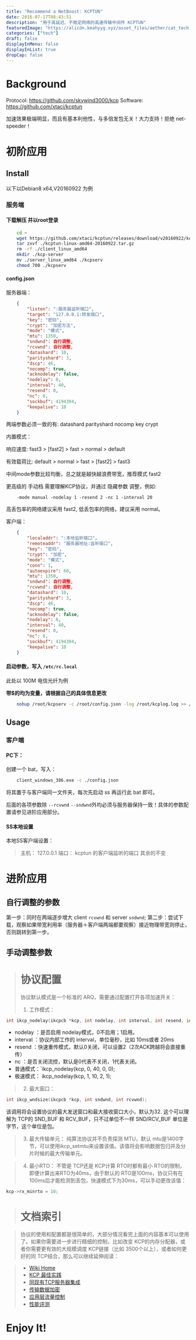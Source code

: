 ```yaml
---
title: "Recommend a NetBoost: KCPTUN"
date: 2016-07-17T08:43:51
description: "用于高延迟、不稳定网络的高速传输中间件 KCPTUN"
featuredImage: "https://alicdn.kmahyyg.xyz/asset_files/aether/cat_tech.webp"
categories: ["tech"]
draft: false
displayInMenu: false
displayInList: true
dropCap: false
---
```


# Background

Protocol: https://github.com/skywind3000/kcp
Software: https://github.com/xtaci/kcptun

加速效果极端明显，而且有基本利他性，与多倍发包无关！大力支持！拒绝 net-speeder！

# 初阶应用

## Install

以下以Debian8 x64,V20160922 为例

### 服务端

#### 下载解压 并以root登录

```bash
    cd ~
    wget https://github.com/xtaci/kcptun/releases/download/v20160922/kcptun-linux-amd64-20160922.tar.gz
    tar zxvf ./kcptun-linux-amd64-20160922.tar.gz
    rm -rf ./client_linux_amd64
    mkdir ./kcp-server
    mv ./server_linux_amd64 ./kcpserv
    chmod 700 ./kcpserv
```

#### config.json

服务器端： 

```json
    {
        "listen": ":服务器监听端口",
        "target": "127.0.0.1:转发端口",
        "key": "密码",
        "crypt": "加密方法",
        "mode": "模式",
        "mtu": 1350,
        "sndwnd": 自行调整,
        "rcvwnd": 自行调整,
        "datashard": 10,
        "parityshard": 3,
        "dscp": 46,
        "nocomp": true,
        "acknodelay": false,
        "nodelay": 0,
        "interval": 40,
        "resend": 0,
        "nc": 0,
        "sockbuf": 4194304,
        "keepalive": 10
    }
```

两端参数必须一致的有: datashard parityshard nocomp key crypt

内置模式：

响应速度: fast3 > [fast2] > fast > normal > default

有效载荷比: default > normal > fast > [fast2] > fast3

中间mode参数比较均衡，总之就是越快越浪费带宽，推荐模式 fast2

更高级的 手动档 需要理解KCP协议，并通过 隐藏参数 调整，例如:

```
    -mode manual -nodelay 1 -resend 2 -nc 1 -interval 20
```

高丢包率的网络建议采用 fast2, 低丢包率的网络，建议采用 normal。

客户端：

```json
    {
        "localaddr": ":本地监听端口",
        "remoteaddr": "服务器地址:监听端口",
        "key": "密码",
        "crypt": "加密",
        "mode": "模式",
        "conn": 1,
        "autoexpire": 60,
        "mtu": 1350,
        "sndwnd": 自行调整,
        "rcvwnd": 自行调整,
        "datashard": 10,
        "parityshard": 3,
        "dscp": 46,
        "nocomp": true,
        "acknodelay": false,
        "nodelay": 0,
        "interval": 40,
        "resend": 0,
        "nc": 0,
        "sockbuf": 4194304,
        "keepalive": 10
    }
```

#### 启动参数，写入 `/etc/rc.local`

此处以 100M 电信光纤为例 

**带$的均为变量，请根据自己的具体信息更改**

```bash
    nohup /root/kcpserv -c /root/config.json -log /root/kcplog.log >> /dev/null
```

## Usage

### 客户端

#### PC下：

创建一个 bat，写入：

```bash
    client_windows_386.exe -c ./config.json
``` 

将其置于与客户端同一文件夹，每次先启动 ss 再运行此 bat 即可。

后面的各项参数除 `--rcvwnd` `--sndwnd`外均必须与服务器保持一致！具体的参数配置请参见进阶应用部分。
    
#### SS本地设置

本地SS客户端设置：

> 主机： 127.0.0.1
> 端口： kcptun 的客户端监听的端口
> 其余的不变

# 进阶应用

## 自行调整的参数

第一步：同时在两端逐步增大 client `rcvwnd` 和 server `sndwnd`;
第二步：尝试下载，观察如果带宽利用率（服务器＋客户端两端都要观察）接近物理带宽则停止，否则跳转到第一步。

## 手动调整参数

> # 协议配置
>
>协议默认模式是一个标准的 ARQ，需要通过配置打开各项加速开关：
>1. 工作模式：
   ```cpp
   int ikcp_nodelay(ikcpcb *kcp, int nodelay, int interval, int resend, int nc)
   ```
>
   - nodelay ：是否启用 nodelay模式，0不启用；1启用。
   - interval ：协议内部工作的 interval，单位毫秒，比如 10ms或者 20ms
   - resend ：快速重传模式，默认0关闭，可以设置2（2次ACK跨越将会直接重传）
   - nc ：是否关闭流控，默认是0代表不关闭，1代表关闭。
   - 普通模式：`ikcp_nodelay(kcp, 0, 40, 0, 0);
   - 极速模式： ikcp_nodelay(kcp, 1, 10, 2, 1);

>2. 最大窗口：
   ```cpp
   int ikcp_wndsize(ikcpcb *kcp, int sndwnd, int rcvwnd);
   ```
   该调用将会设置协议的最大发送窗口和最大接收窗口大小，默认为32. 这个可以理解为 TCP的 SND_BUF 和 RCV_BUF，只不过单位不一样 SND/RCV_BUF 单位是字节，这个单位是包。

>3. 最大传输单元：
   纯算法协议并不负责探测 MTU，默认 mtu是1400字节，可以使用ikcp_setmtu来设置该值。该值将会影响数据包归并及分片时候的最大传输单元。

>4. 最小RTO：
   不管是 TCP还是 KCP计算 RTO时都有最小 RTO的限制，即便计算出来RTO为40ms，由于默认的 RTO是100ms，协议只有在100ms后才能检测到丢包，快速模式下为30ms，可以手动更改该值：
   ```cpp
   kcp->rx_minrto = 10;
   ```


> # 文档索引

> 协议的使用和配置都是很简单的，大部分情况看完上面的内容基本可以使用了。如果你需要进一步进行精细的控制，比如改变 KCP的内存分配器，或者你需要更有效的大规模调度 KCP链接（比如 3500个以上），或者如何更好的同 TCP结合，那么可以继续延伸阅读：

> - [Wiki Home](https://github.com/skywind3000/kcp/wiki)
> - [KCP 最佳实践](https://github.com/skywind3000/kcp/wiki/KCP-Best-Practice)
> - [同现有TCP服务器集成](https://github.com/skywind3000/kcp/wiki/Cooperate-With-Tcp-Server)
> - [传输数据加密](https://github.com/skywind3000/kcp/wiki/Network-Encryption)
> - [应用层流量控制](https://github.com/skywind3000/kcp/wiki/Flow-Control-for-Users)
> - [性能评测](https://github.com/skywind3000/kcp/wiki/KCP-Benchmark)

# Enjoy It!
